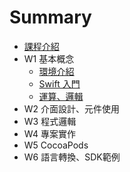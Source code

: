 # Summary

* [課程介紹](README.md)
* W1 基本概念
  * [環境介紹](w1/mac.md)
  * [Swift 入門](w1/swiftbasic.md)
  * [運算、邏輯](w1/cal.md)
* W2 介面設計、元件使用
* W3 程式邏輯
* W4 專案實作
* W5 CocoaPods
* W6 語言轉換、SDK範例


